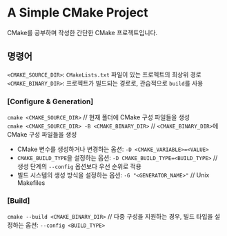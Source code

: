 # A Simple CMake Project

CMake를 공부하며 작성한 간단한 CMake 프로젝트입니다.

## 명령어

`<CMAKE_SOURCE_DIR>`: `CMakeLists.txt` 파일이 있는 프로젝트의 최상위 경로  
`<CMAKE_BINARY_DIR>`: 프로젝트가 빌드되는 경로로, 관습적으로 `build`를 사용

### [Configure & Generation]

`cmake <CMAKE_SOURCE_DIR>`  // 현재 폴더에 CMake 구성 파일들을 생성  
`cmake <CMAKE_SOURCE_DIR> -B <CMAKE_BINARY_DIR>` // `<CMAKE_BINARY_DIR>`에 CMake 구성 파일들을 생성

* CMake 변수를 생성하거나 변경하는 옵션: `-D <CMAKE_VARIABLE>=<VALUE>`
* `CMAKE_BUILD_TYPE`을 설정하는 옵션: `-D CMAKE_BUILD_TYPE=<BUILD_TYPE>`  // 생성 단계의 `--config` 옵션보다 우선 순위로 적용
* 빌드 시스템의 생성 방식을 설정하는 옵션: `-G "<GENERATOR_NAME>"`  // Unix Makefiles

### [Build]

`cmake --build <CMAKE_BINARY_DIR>`  // 다중 구성을 지원하는 경우, 빌드 타입을 설정하는 옵션: `--config <BUILD_TYPE>`
